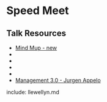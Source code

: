 # Speed Meet

## Talk Resources

* [Mind Mup - new](https://app.mindmup.com/map/new)
* []()
* []()
* []()
* []()
* [Management 3.0 - Jurgen Appelo](https://management30.com/books/management30/)

include: llewellyn.md
